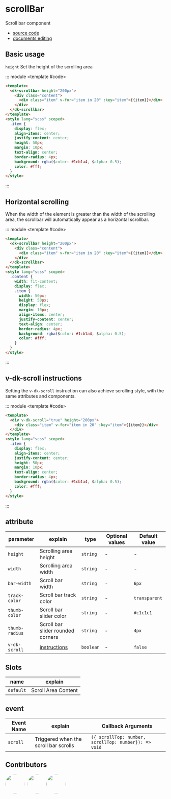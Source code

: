 # scrollBar

Scroll bar component

- [source code](https://github.com/dk-plus-ui/dk-plus-ui/tree/master/packages/components/dkscrollbar)
- [documents editing](https://github.com/dk-plus-ui/dk-plus-ui/blob/master/docs/en/components/scrollBar.md)

## <a id='Basic usage'>Basic usage</a>

`height` Set the height of the scrolling area

::: module
<template #code>
<ScrollBarComp class='docs-scrollbar' height="200px"></ScrollBarComp>
</template>

```html
<template>
  <dk-scrollbar height="200px">
    <div class="content">
      <div class="item" v-for="item in 20" :key="item">{{item}}</div>
    </div>
  </dk-scrollbar>
</template>
<style lang="scss" scoped>
  .item {
    display: flex;
    align-items: center;
    justify-content: center;
    height: 50px;
    margin: 10px;
    text-align: center;
    border-radius: 4px;
    background: rgba($color: #1cb1a4, $alpha: 0.5);
    color: #fff;
  }
</style>
```

:::

## <a id='Horizontal scrolling'>Horizontal scrolling</a>

When the width of the element is greater than the width of the scrolling area, the scrollbar will automatically appear as a horizontal scrollbar.

::: module
<template #code>
<ScrollBarComp class='docs-scrollbar' transverse='true' height="80px"></ScrollBarComp>
</template>

```html
<template>
  <dk-scrollbar height="200px">
    <div class="content">
      <div class="item" v-for="item in 20" :key="item">{{item}}</div>
    </div>
  </dk-scrollbar>
</template>
<style lang="scss" scoped>
  .content {
    width: fit-content;
    display: flex;
    .item {
      width: 50px;
      height: 50px;
      display: flex;
      margin: 10px;
      align-items: center;
      justify-content: center;
      text-align: center;
      border-radius: 4px;
      background: rgba($color: #1cb1a4, $alpha: 0.5);
      color: #fff;
    }
  }
</style>
```

:::

## <a id='v-dk-scroll'>v-dk-scroll instructions</a>

Setting the `v-dk-scroll` instruction can also achieve scrolling style, with the same attributes and components.

::: module
<template #code>
<ScrollBarComp class='docs-scrollbar' height="200px"></ScrollBarComp>
</template>

```html
<template>
  <div v-dk-scroll="true" height="200px">
    <div class="item" v-for="item in 20" :key="item">{{item}}</div>
  </div>
</template>
<style lang="scss" scoped>
  .item {
    display: flex;
    align-items: center;
    justify-content: center;
    height: 50px;
    margin: 10px;
    text-align: center;
    border-radius: 4px;
    background: rgba($color: #1cb1a4, $alpha: 0.5);
    color: #fff;
  }
</style>
```

:::

## <a id='属性'>attribute</a>

| parameter      | explain                           | type      | Optional values | Default value |
| -------------- | --------------------------------- | --------- | --------------- | ------------- |
| `height`       | Scrolling area height             | `string`  | -               | -             |
| `width`        | Scrolling area width              | `string`  | -               | -             |
| `bar-width`    | Scroll bar width                  | `string`  | -               | `6px`         |
| `track-color`  | Scroll bar track color            | `string`  | -               | `transparent` |
| `thumb-color`  | Scroll bar slider color           | `string`  | -               | `#c1c1c1`     |
| `thumb-radius` | Scroll bar slider rounded corners | `string`  | -               | `4px`         |
| `v-dk-scroll`  | [instructions](#v-dk-scroll)      | `boolean` | -               | `false`       |

## <a id='Slots'>Slots</a>

| name      | explain             |
| --------- | ------------------- |
| `default` | Scroll Area Content |

## <a id='事件'>event</a>

| Event Name | explain                               | Callback Arguments                                   |
| ---------- | ------------------------------------- | ---------------------------------------------------- |
| `scroll`   | Triggered when the scroll bar scrolls | `({ scrollTop: number, scrollTop: number}): => void` |

## <a id='Contributors'>Contributors</a>

<div style='display: flex;'>
  <a href="https://github.com/dk-plus-ui" target="_blank" style='margin-right:10px;'>
    <img style='width:60px;height:60px;border-radius: 50%;' src="https://avatars.githubusercontent.com/u/88755587?v=4" />
  </a>
  <a href="https://github.com/WangYingJay" target="_blank">
    <img style='width:60px;height:60px;border-radius: 50%;' src="https://avatars.githubusercontent.com/u/117073291?s=64&v=4"/>
  </a>
  <a href="https://github.com/bugfix2020" target="_blank">
    <img style='width:60px;height:60px;border-radius: 50%;' src="https://avatars.githubusercontent.com/u/29813979?v=4"/>
  </a>
</div>

<script lang='ts' setup>
  import ScrollBarComp from './vueDome/scrollbar/index.vue';
</script>

